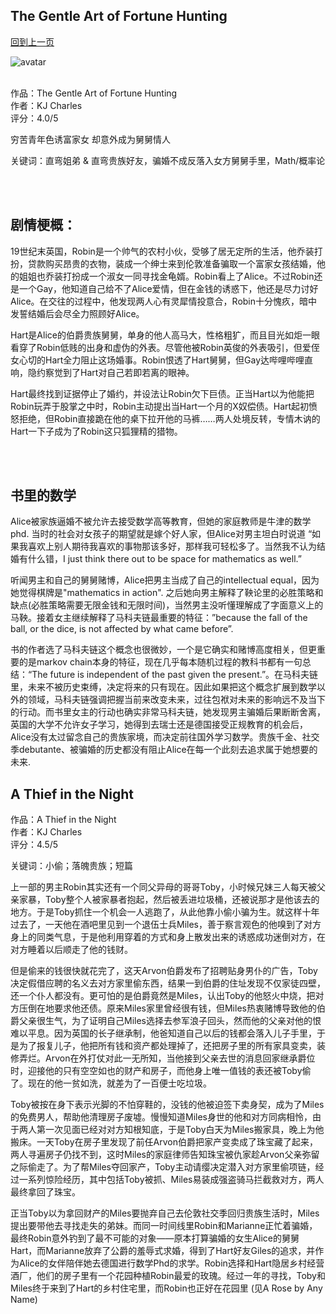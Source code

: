 ## The Gentle Art of Fortune Hunting
[回到上一页](https://boheme13.github.io/Reviews/)  &nbsp;&nbsp;

![avatar](https://unofficed.com/wp-content/uploads/2023/11/Markov-chain-unofcied-1024x759.png)
<br>
<br>

作品：The Gentle Art of Fortune Hunting <br>
作者：KJ Charles <br>
评分：4.0/5 <br>

穷苦青年色诱富家女 却意外成为舅舅情人

关键词：直弯姐弟 & 直弯贵族好友，骗婚不成反落入女方舅舅手里，Math/概率论

<br>
<br>

## 剧情梗概：
19世纪末英国，Robin是一个帅气的农村小伙，受够了居无定所的生活，他乔装打扮，贷款购买昂贵的衣物，装成一个绅士来到伦敦准备骗取一个富家女孩结婚，他的姐姐也乔装打扮成一个淑女一同寻找金龟婿。Robin看上了Alice。不过Robin还是一个Gay，他知道自己给不了Alice爱情，但在金钱的诱惑下，他还是尽力讨好Alice。在交往的过程中，他发现两人心有灵犀情投意合，Robin十分愧疚，暗中发誓结婚后会尽全力照顾好Alice。

Hart是Alice的伯爵贵族舅舅，单身的他人高马大，性格粗犷，而且目光如炬一眼看穿了Robin低贱的出身和虚伪的外表。尽管他被Robin英俊的外表吸引，但爱侄女心切的Hart全力阻止这场婚事。Robin恨透了Hart舅舅，但Gay达哔哩哔哩直响，隐约察觉到了Hart对自己若即若离的眼神。

Hart最终找到证据停止了婚约，并设法让Robin欠下巨债。正当Hart以为他能把Robin玩弄于股掌之中时，Robin主动提出当Hart一个月的X奴偿债。Hart起初愤怒拒绝，但Robin直接跪在他的桌下拉开他的马裤……两人处境反转，专情木讷的Hart一下子成为了Robin这只狐狸精的猎物。

<br>
<br>

## 书里的数学
Alice被家族逼婚不被允许去接受数学高等教育，但她的家庭教师是牛津的数学phd. 当时的社会对女孩子的期望就是嫁个好人家，但Alice对男主坦白时说道 “如果我喜欢上别人期待我喜欢的事物那该多好，那样我可轻松多了。当然我不认为结婚有什么错，I just think there out to be space for mathematics as well.”

听闻男主和自己的舅舅赌博，Alice把男主当成了自己的intellectual equal，因为她觉得棋牌是"mathematics in action". 之后她向男主解释了鞅论里的必胜策略和缺点(必胜策略需要无限金钱和无限时间)，当然男主没听懂理解成了字面意义上的马鞅。接着女主继续解释了马科夫链最重要的特征：”because the fall of the ball, or the dice, is not affected by what came before”. 

书的作者选了马科夫链这个概念也很微妙，一个是它确实和赌博高度相关，但更重要的是markov chain本身的特征，现在几乎每本随机过程的教科书都有一句总结：“The future is independent of the past given the present.”。在马科夫链里，未来不被历史束缚，决定将来的只有现在。因此如果把这个概念扩展到数学以外的领域，马科夫链强调把握当前来改变未来，过往包袱对未来的影响远不及当下的行动。而书里女主的行动也确实非常马科夫链，她发现男主骗婚后果断断舍离，英国的大学不允许女子学习，她得到去瑞士还是德国接受正规教育的机会后，Alice没有太过留念自己的贵族家境，而决定前往国外学习数学。贵族千金、社交季debutante、被骗婚的历史都没有阻止Alice在每一个此刻去追求属于她想要的未来. 

## A Thief in the Night

作品：A Thief in the Night<br>
作者：KJ Charles<br>
评分：4.5/5<br>

关键词：小偷；落魄贵族；短篇

上一部的男主Robin其实还有一个同父异母的哥哥Toby，小时候兄妹三人每天被父亲家暴，Toby整个人被家暴者抱起，然后被丢进垃圾桶，还被说那才是他该去的地方。于是Toby抓住一个机会一人逃跑了，从此他靠小偷小骗为生。就这样十年过去了，一天他在酒吧里见到一个退伍士兵Miles，善于察言观色的他嗅到了对方身上的同类气息，于是他利用穿着的方式和身上散发出来的诱惑成功迷倒对方，在对方睡着以后顺走了他的钱财。

但是偷来的钱很快就花完了，这天Arvon伯爵发布了招聘贴身男仆的广告，Toby决定假借应聘的名义去对方家里偷东西，结果一到伯爵的住址发现不仅家徒四壁，还一个仆人都没有。更可怕的是伯爵竟然是Miles，认出Toby的他怒火中烧，把对方压倒在地要求他还债。原来Miles家里曾经很有钱，但Miles热衷赌博导致他的伯爵父亲很生气，为了证明自己Miles选择去参军浪子回头，然而他的父亲对他的恨难以平息。因为英国的长子继承制，他爸知道自己以后的钱都会落入儿子手里，于是为了报复儿子，他把所有钱和资产都处理掉了，还把房子里的所有家具变卖，装修弄烂。Arvon在外打仗对此一无所知，当他接到父亲去世的消息回家继承爵位时，迎接他的只有空空如也的财产和房子，而他身上唯一值钱的表还被Toby偷了。现在的他一贫如洗，就差为了一百便士吃垃圾。

Toby被按在身下表示光脚的不怕穿鞋的，没钱的他被迫签下卖身契，成为了Miles的免费男人，帮助他清理房子废墟。慢慢知道Miles身世的他和对方同病相怜，由于两人第一次见面已经对对方知根知底，于是Toby白天为Miles搬家具，晚上为他搬床。一天Toby在房子里发现了前任Arvon伯爵把家产变卖成了珠宝藏了起来，两人寻遍房子仍找不到，这时Miles的家庭律师告知珠宝被仇家趁Arvon父亲弥留之际偷走了。为了帮Miles夺回家产，Toby主动请缨决定潜入对方家里偷项链，经过一系列惊险经历，其中包括Toby被抓、Miles易装成强盗骑马拦截救对方，两人最终拿回了珠宝。

正当Toby以为拿回财产的Miles要抛弃自己去伦敦社交季回归贵族生活时，Miles提出要带他去寻找走失的弟妹。而同一时间线里Robin和Marianne正忙着骗婚，最终Robin意外钓到了最不可能的对象——原本打算骗婚的女生Alice的舅舅Hart，而Marianne放弃了公爵的羞辱式求婚，得到了Hart好友Giles的追求，并作为Alice的女伴陪伴她去德国进行数学Phd的求学。Robin选择和Hart隐居乡村经营酒厂，他们的房子里有一个花园种植Robin最爱的玫瑰。经过一年的寻找，Toby和Miles终于来到了Hart的乡村住宅里，而Robin也正好在花园里 (见A Rose by Any Name)